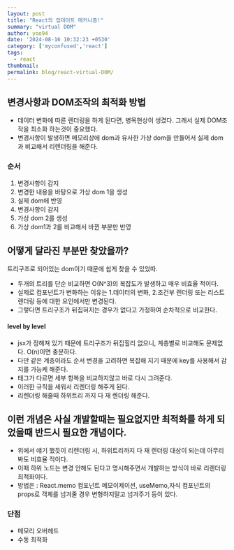 ```yaml
---
layout: post
title: "React의 업데이트 매커니즘!"
summary: "virtual DOM"
author: yoo94
date: '2024-08-16 10:32:23 +0530'
category: ['myconfused','react']
tags:
  - react
thumbnail: 
permalink: blog/react-virtual-DOM/
---
```

## 변경사항과 DOM조작의 최적화 방법

- 데이터 변화에 따른 렌더링을 하게 된다면, 병목현상이 생겼다. 그래서 실제 DOM조작을 최소화 하는것이 중요했다.
- 변경사항이 발생하면 메모리상에 dom과 유사한 가상 dom을 만들어서 실제 dom과 비교해서 리렌더링을 해준다.


### 순서
1. 변경사항이 감지
2. 변경한 내용을 바탕으로 가상 dom 1을 생성
3. 실제 dom에 반영
4. 변경사항이 감지
5. 가상 dom 2를 생성
6. 가상 dom1과 2를 비교해서 바뀐 부분만 반영

## 어떻게 달라진 부분만 찾았을까?
트리구조로 되어있는 dom이기 때문에 쉽게 찾을 수 있었따.
- 두개의 트리를 단순 비교하면 O(N^3)의 복잡도가 발생하고 매우 비효율 적이다.
- 실제로 컴포넌트가 변화하는 이유는 1.데이터의 변화, 2.조건부 렌더링 또는 리스트 렌더링 등에 대한 요인에서만 변경된다.
- 그렇다면 트리구조가 뒤집혀지는 경우가 없다고 가정하여 순차적으로 비교한다.

#### level by level
- jsx가 정해져 있기 때문에 트리구조가 뒤집힐리 없으니, 계층별로 비교해도 문제없다. O(n)이면 충분하다.
- 다만 같은 계층이라도 순서 변경을 고려하면 복잡해 지기 때문에 key를 사용해서 감지를 가능케 해준다.
- 태그가 다르면 세부 항복을 비교하지않고 바로 다시 그려준다.
- 이러한 규칙을 세워서 리렌더링 해주게 된다.
- 리렌더링 해줄때 하위트리 까지 다 재 렌더링 해준다.

## 이런 개념은 사실 개발할때는 필요없지만 최적화를 하게 되었을때 반드시 필요한 개념이다.
- 위에서 얘기 했듯이 리렌더링 시, 하위트리까지 다 재 렌더링 대상이 되는데 아무리 봐도 비효율 적이다.
- 이때 하위 노드는 변경 안해도 된다고 명시해주면서 개발하는 방식이 바로 리렌더링 최적화이다.
- 방법은 : React.memo 컴포넌트 메모이제이션, useMemo,자식 컴포넌트의 props로 객체를 넘겨줄 경우 변형하지말고 넘겨주기 등이 있다.

### 단점
- 메모리 오버헤드
- 수동 최적화
